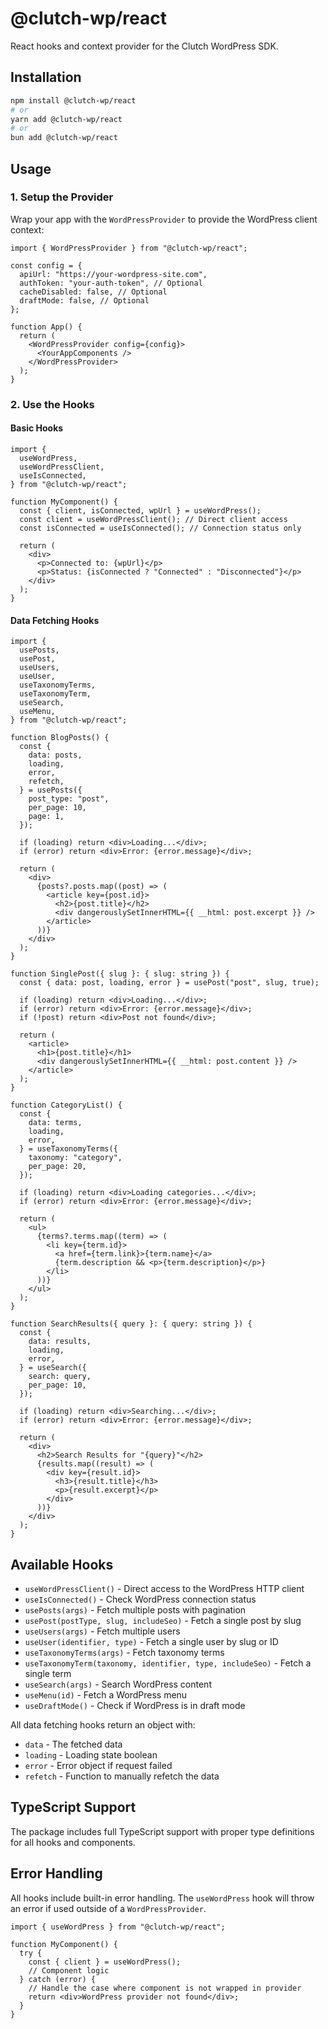# @clutch-wp/react

React hooks and context provider for the Clutch WordPress SDK.

## Installation

```bash
npm install @clutch-wp/react
# or
yarn add @clutch-wp/react
# or
bun add @clutch-wp/react
```

## Usage

### 1. Setup the Provider

Wrap your app with the `WordPressProvider` to provide the WordPress client context:

```tsx
import { WordPressProvider } from "@clutch-wp/react";

const config = {
  apiUrl: "https://your-wordpress-site.com",
  authToken: "your-auth-token", // Optional
  cacheDisabled: false, // Optional
  draftMode: false, // Optional
};

function App() {
  return (
    <WordPressProvider config={config}>
      <YourAppComponents />
    </WordPressProvider>
  );
}
```

### 2. Use the Hooks

#### Basic Hooks

```tsx
import {
  useWordPress,
  useWordPressClient,
  useIsConnected,
} from "@clutch-wp/react";

function MyComponent() {
  const { client, isConnected, wpUrl } = useWordPress();
  const client = useWordPressClient(); // Direct client access
  const isConnected = useIsConnected(); // Connection status only

  return (
    <div>
      <p>Connected to: {wpUrl}</p>
      <p>Status: {isConnected ? "Connected" : "Disconnected"}</p>
    </div>
  );
}
```

#### Data Fetching Hooks

```tsx
import {
  usePosts,
  usePost,
  useUsers,
  useUser,
  useTaxonomyTerms,
  useTaxonomyTerm,
  useSearch,
  useMenu,
} from "@clutch-wp/react";

function BlogPosts() {
  const {
    data: posts,
    loading,
    error,
    refetch,
  } = usePosts({
    post_type: "post",
    per_page: 10,
    page: 1,
  });

  if (loading) return <div>Loading...</div>;
  if (error) return <div>Error: {error.message}</div>;

  return (
    <div>
      {posts?.posts.map((post) => (
        <article key={post.id}>
          <h2>{post.title}</h2>
          <div dangerouslySetInnerHTML={{ __html: post.excerpt }} />
        </article>
      ))}
    </div>
  );
}

function SinglePost({ slug }: { slug: string }) {
  const { data: post, loading, error } = usePost("post", slug, true);

  if (loading) return <div>Loading...</div>;
  if (error) return <div>Error: {error.message}</div>;
  if (!post) return <div>Post not found</div>;

  return (
    <article>
      <h1>{post.title}</h1>
      <div dangerouslySetInnerHTML={{ __html: post.content }} />
    </article>
  );
}

function CategoryList() {
  const {
    data: terms,
    loading,
    error,
  } = useTaxonomyTerms({
    taxonomy: "category",
    per_page: 20,
  });

  if (loading) return <div>Loading categories...</div>;
  if (error) return <div>Error: {error.message}</div>;

  return (
    <ul>
      {terms?.terms.map((term) => (
        <li key={term.id}>
          <a href={term.link}>{term.name}</a>
          {term.description && <p>{term.description}</p>}
        </li>
      ))}
    </ul>
  );
}

function SearchResults({ query }: { query: string }) {
  const {
    data: results,
    loading,
    error,
  } = useSearch({
    search: query,
    per_page: 10,
  });

  if (loading) return <div>Searching...</div>;
  if (error) return <div>Error: {error.message}</div>;

  return (
    <div>
      <h2>Search Results for "{query}"</h2>
      {results.map((result) => (
        <div key={result.id}>
          <h3>{result.title}</h3>
          <p>{result.excerpt}</p>
        </div>
      ))}
    </div>
  );
}
```

## Available Hooks

- `useWordPressClient()` - Direct access to the WordPress HTTP client
- `useIsConnected()` - Check WordPress connection status
- `usePosts(args)` - Fetch multiple posts with pagination
- `usePost(postType, slug, includeSeo)` - Fetch a single post by slug
- `useUsers(args)` - Fetch multiple users
- `useUser(identifier, type)` - Fetch a single user by slug or ID
- `useTaxonomyTerms(args)` - Fetch taxonomy terms
- `useTaxonomyTerm(taxonomy, identifier, type, includeSeo)` - Fetch a single term
- `useSearch(args)` - Search WordPress content
- `useMenu(id)` - Fetch a WordPress menu
- `useDraftMode()` - Check if WordPress is in draft mode

All data fetching hooks return an object with:

- `data` - The fetched data
- `loading` - Loading state boolean
- `error` - Error object if request failed
- `refetch` - Function to manually refetch the data

## TypeScript Support

The package includes full TypeScript support with proper type definitions for all hooks and components.

## Error Handling

All hooks include built-in error handling. The `useWordPress` hook will throw an error if used outside of a `WordPressProvider`.

```tsx
import { useWordPress } from "@clutch-wp/react";

function MyComponent() {
  try {
    const { client } = useWordPress();
    // Component logic
  } catch (error) {
    // Handle the case where component is not wrapped in provider
    return <div>WordPress provider not found</div>;
  }
}
```
